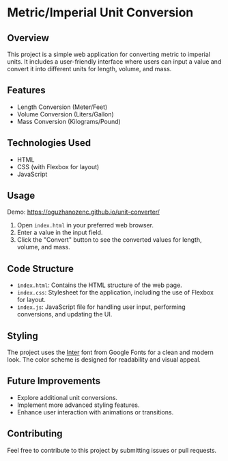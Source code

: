 # Metric/Imperial Unit Conversion

## Overview

This project is a simple web application for converting metric to imperial units. It includes a user-friendly interface where users can input a value and convert it into different units for length, volume, and mass.

## Features

- Length Conversion (Meter/Feet)
- Volume Conversion (Liters/Gallon)
- Mass Conversion (Kilograms/Pound)

## Technologies Used

- HTML
- CSS (with Flexbox for layout)
- JavaScript

## Usage
Demo: https://oguzhanozenc.github.io/unit-converter/
1. Open `index.html` in your preferred web browser.
2. Enter a value in the input field.
3. Click the "Convert" button to see the converted values for length, volume, and mass.

## Code Structure

- `index.html`: Contains the HTML structure of the web page.
- `index.css`: Stylesheet for the application, including the use of Flexbox for layout.
- `index.js`: JavaScript file for handling user input, performing conversions, and updating the UI.

## Styling

The project uses the [Inter](https://fonts.google.com/specimen/Inter) font from Google Fonts for a clean and modern look. The color scheme is designed for readability and visual appeal.

## Future Improvements

- Explore additional unit conversions.
- Implement more advanced styling features.
- Enhance user interaction with animations or transitions.

## Contributing

Feel free to contribute to this project by submitting issues or pull requests.
